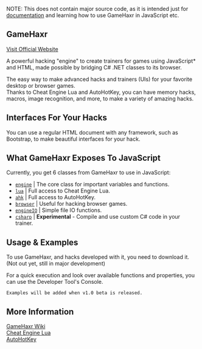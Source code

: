 NOTE: This does not contain major source code, as it is intended just for [documentation](https://github.com/KamNull/GameHaxr/wiki) and learning how to use GameHaxr in JavaScript etc.

## GameHaxr
[Visit Official Website](http://gamehaxr.rf.gd)

A powerful hacking "engine" to create trainers for games using JavaScript* and HTML, made possible by bridging C# .NET classes to its browser. 

The easy way to make advanced hacks and trainers (UIs) for your favorite desktop or browser games.  
Thanks to Cheat Engine Lua and AutoHotKey, you can have memory hacks, macros, image recognition, and more, to make a variety of amazing hacks.

## Interfaces For Your Hacks
You can use a regular HTML document with any framework, such as Bootstrap, to make beautiful interfaces for your hack.

## What GameHaxr Exposes To JavaScript
Currently, you get 6 classes from GameHaxr to use in JavaScript:
- [`engine`](https://github.com/KamNull/GameHaxr/wiki/Functions-and-Properties#engine-core-functions) | The core class for important variables and functions.
- [`lua`](https://github.com/KamNull/GameHaxr/wiki/Functions-and-Properties#lua-cheat-engine-lua) | Full access to Cheat Engine Lua.
- [`ahk`](https://github.com/KamNull/GameHaxr/wiki/Functions-and-Properties#ahk-autohotkey) | Full access to AutoHotKey.
- [`browser`](https://github.com/KamNull/GameHaxr/wiki/Functions-and-Properties#browser) | Useful for hacking browser games.
- [`engineIO`](https://github.com/KamNull/GameHaxr/wiki/Functions-and-Properties#file-io) | Simple file IO functions.
- [`csharp`](https://github.com/KamNull/GameHaxr/wiki/Functions-and-Properties#csharp) | **Experimental** - Compile and use custom C# code in your trainer.

## Usage & Examples
To use GameHaxr, and hacks developed with it, you need to download it.  
(Not out yet, still in major development)

For a quick execution and look over available functions and properties, you can use the Developer Tool's Console.

`Examples will be added when v1.0 beta is released.`

## More Information
[GameHaxr Wiki](https://github.com/KamNull/GameHaxr/wiki)  
[Cheat Engine Lua](http://wiki.cheatengine.org/index.php?title=Lua)  
[AutoHotKey](https://autohotkey.com/docs/AutoHotkey.htm)
